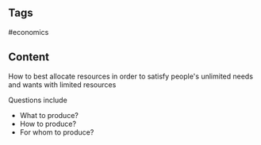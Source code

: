 ---
---

## Tags

#economics

## Content

How to best allocate resources in order to satisfy people's unlimited needs and wants with limited resources

Questions include

- What to produce?
- How to produce?
- For whom to produce?
